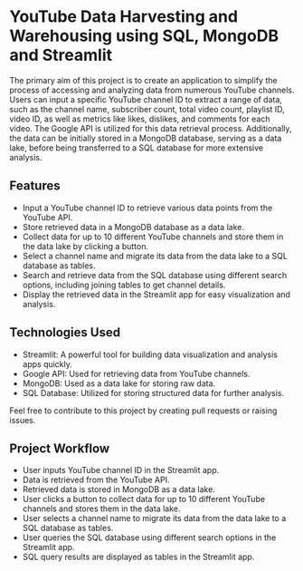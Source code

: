 # YouTube Data Harvesting and Warehousing using SQL, MongoDB and Streamlit
The primary aim of this project is to create an application to simplify the process of accessing and analyzing data from numerous YouTube channels. Users can input a specific YouTube channel ID to extract a range of data, such as the channel name, subscriber count, total video count, playlist ID, video ID, as well as metrics like likes, dislikes, and comments for each video. The Google API is utilized for this data retrieval process. Additionally, the data can be initially stored in a MongoDB database, serving as a data lake, before being transferred to a SQL database for more extensive analysis.

## Features

- Input a YouTube channel ID to retrieve various data points from the YouTube API.
- Store retrieved data in a MongoDB database as a data lake.
- Collect data for up to 10 different YouTube channels and store them in the data lake by clicking a button.
- Select a channel name and migrate its data from the data lake to a SQL database as tables.
- Search and retrieve data from the SQL database using different search options, including joining tables to get channel details.
- Display the retrieved data in the Streamlit app for easy visualization and analysis.
  
## Technologies Used

- Streamlit: A powerful tool for building data visualization and analysis apps quickly.
- Google API: Used for retrieving data from YouTube channels.
- MongoDB: Used as a data lake for storing raw data.
- SQL Database: Utilized for storing structured data for further analysis.

Feel free to contribute to this project by creating pull requests or raising issues.

## Project Workflow
- User inputs YouTube channel ID in the Streamlit app.
- Data is retrieved from the YouTube API.
- Retrieved data is stored in MongoDB as a data lake.
- User clicks a button to collect data for up to 10 different YouTube channels and stores them in the data lake.
- User selects a channel name to migrate its data from the data lake to a SQL database as tables.
- User queries the SQL database using different search options in the Streamlit app.
- SQL query results are displayed as tables in the Streamlit app.
